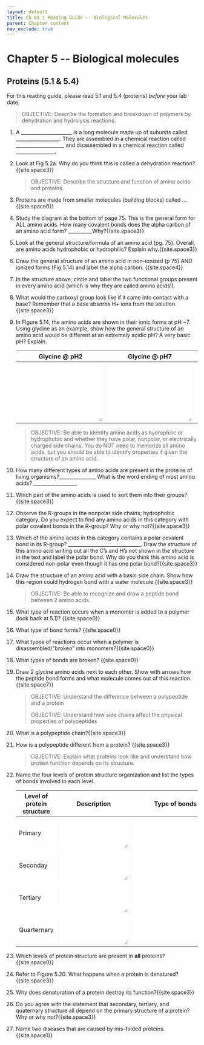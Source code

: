 ```yaml
---
layout: default
title: Ch 05.1 Reading Guide -- Biological Molecules
parent: Chapter content
nav_exclude: true
---
```


# Chapter 5 -- Biological molecules

## Proteins (5.1 & 5.4)

For this reading guide, please read 5.1 and 5.4 (proteins) *before* your lab date.

> OBJECTIVE: Describe the formation and breakdown of polymers by dehydration and hydrolysis reactions.

1. A \_\_\_\_\_\_\_\_\_\_\_\_\_\_\_\_\_\_\_\_\_ is a long molecule made up of subunits called \_\_\_\_\_\_\_\_\_\_\_\_\_\_\_\_\_\_. They are assembled in a chemical reaction called \_\_\_\_\_\_\_\_\_\_\_\_\_\_\_\_\_\_\_\_ and disassembled in a chemical reaction called \_\_\_\_\_\_\_\_\_\_\_\_\_\_\_\_.
2. Look at Fig 5.2a.  Why do you think this is called a dehydration reaction?{{site.space3}}

    > OBJECTIVE: Describe the structure and function of amino acids and proteins.

3. Proteins are made from smaller molecules (building blocks) called ...{{site.space0}}
4. Study the diagram at the bottom of page 75. This is the general form for ALL amino acids. How many covalent bonds does the alpha carbon of an amino acid form? \_\_\_\_\_\_\_\_\_\_Why?{{site.space3}}
5. Look at the general structure/formula of an amino acid (pg. 75). Overall, are amino acids hydrophobic or hydrophilic? Explain why.{{site.space3}}
6. Draw the general structure of an amino acid in non-ionized (p 75) AND ionized forms (Fig 5.14) and label the alpha carbon. {{site.space4}}
7. In the structure above, circle and label the two functional groups present in every amino acid (which is why they are called amino acids!).
8. What would the carboxyl group look like if it came into contact with a base? Remember that a base absorbs H+ ions from the solution.{{site.space3}}
9. In Figure 5.14, the amino acids are shown in their ionic forms at pH ~7. Using glycine as an example, show how the general structure of an amino acid would be different at an extremely acidic pH? A very basic pH? Explain.

    | Glycine @ pH2 | Glycine @ pH7 | Glycine @ pH13 |
    |-|-|-|
    |<textarea cols="25%" rows="10" style="border-width: 0px;"></textarea>   | <textarea cols="25%" rows="10" style="border-width: 0px;"></textarea>   | <textarea cols="25%" rows="10" style="border-width: 0px;"></textarea>   |

    > OBJECTIVE: Be able to identify amino acids as hydrophilic or hydrophobic and whether they have polar, nonpolar, or electrically charged side chains. You do NOT need to memorize all amino acids, but you should be able to identify properties if given the structure of an amino acid.

9. How many different types of amino acids are present in the proteins of living organisms?\_\_\_\_\_\_\_\_\_\_\_\_\_\_\_ What is the word ending of most amino acids? \_\_\_\_\_\_\_\_\_\_\_\_\_\_\_\_\_\_
10. Which part of the amino acids is used to sort them into their groups?{{site.space3}}
11. Observe the R-groups in the nonpolar side chains; hydrophobic category. Do you expect to find any amino acids in this category with polar covalent bonds in the R-group? Why or why not?{{site.space3}}
12. Which of the amino acids in this category contains a polar covalent bond in its R-group? \_\_\_\_\_\_\_\_\_\_\_\_\_\_\_\_\_\_\_\_\_\_\_\_\_\_\_\_\_\_. Draw the structure of this amino acid writing out all the C’s and H’s not shown in the structure in the text and label the polar bond. Why do you think this amino acid is considered non-polar even though it has one polar bond?{{site.space3}}
13. Draw the structure of an amino acid with a basic side chain. Show how this region could hydrogen bond with a water molecule.{{site.space3}}

    > OBJECTIVE: Be able to recognize and draw a peptide bond between 2 amino acids

1. What type of reaction occurs when a monomer is added to a polymer (look back at 5.1)? {{site.space0}}
2.  What type of bond forms? {{site.space0}}
3. What types of reactions occur when a polymer is disassembled/"broken" into monomers?{{site.space0}}
4. What types of bonds are broken? {{site.space0}}
5. Draw 2 glycine amino acids next to each other. Show with arrows how the peptide bond forms and what molecule comes out of this reaction.{{site.space7}}

    > OBJECTIVE: Understand the difference between a polypeptide and a protein
    >
    > OBJECTIVE: Understand how side chains affect the physical properties of polypeptides

1. What is a polypeptide chain?{{site.space3}}
2. How is a polypeptide different from a protein? {{site.space3}}

    >OBJECTIVE: Explain what proteins look like and understand how protein function depends on its structure.

1. Name the four levels of protein structure organization and list the types of bonds involved in each level.

    | Level of protein structure | Description                                                           | Type of bonds                                                         |
    |----------------------------|-----------------------------------------------------------------------|-----------------------------------------------------------------------|
    | Primary                    | <textarea cols="20%" rows="5" style="border-width: 0px;"></textarea>  | <textarea cols="25%" rows="5" style="border-width: 0px;"></textarea> |
    | Seconday                   | <textarea cols="20%" rows="5" style="border-width: 0px;"></textarea> | <textarea cols="25%" rows="5" style="border-width: 0px;"></textarea> |
    | Tertiary                   | <textarea cols="20%" rows="5" style="border-width: 0px;"></textarea> | <textarea cols="25%" rows="5" style="border-width: 0px;"></textarea> |
    | Quarternary                | <textarea cols="20%" rows="5" style="border-width: 0px;"></textarea> | <textarea cols="25%" rows="5" style="border-width: 0px;"></textarea> |

2. Which levels of protein structure are present in **all** proteins?{{site.space0}}
3. Refer to Figure 5.20. What happens when a protein is denatured?{{site.space3}}
4. Why does denaturation of a protein destroy its function?{{site.space3}}
5. Do you agree with the statement that secondary, tertiary, and quaternary structure all depend on the primary structure of a protein? Why or why not?{{site.space3}}
6. Name two diseases that are caused by mis-folded proteins.{{site.space1}}

